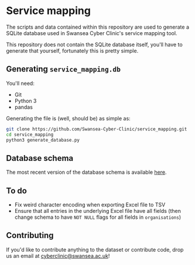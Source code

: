 # Service mapping
The scripts and data contained within this repository are used to generate a SQLite database used in Swansea Cyber Clinic's service mapping tool.

This repository does not contain the SQLite database itself, you'll have to generate that yourself, fortunately this is pretty simple.

## Generating `service_mapping.db`
You'll need:
- Git
- Python 3
- pandas

Generating the file is (well, should be) as simple as:
```zsh
git clone https://github.com/Swansea-Cyber-Clinic/service_mapping.git
cd service_mapping
python3 generate_database.py
```

## Database schema
The most recent version of the database schema is available [here](schema_design.md).

## To do
- Fix weird character encoding when exporting Excel file to TSV
- Ensure that all entries in the underlying Excel file have all fields (then change schema to have `NOT NULL` flags for all fields in `organisations`)

## Contributing
If you'd like to contribute anything to the dataset or contribute code, drop us an email at [cyberclinic@swansea.ac.uk](mailto:cyberclinic@swansea.ac.uk)!